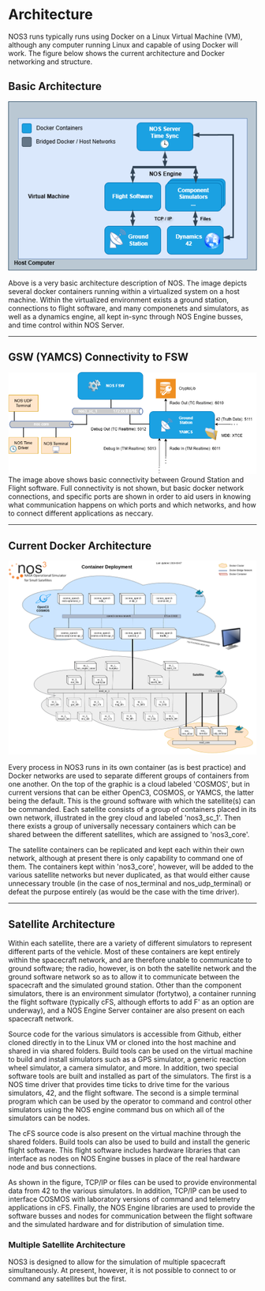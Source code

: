 # Architecture
NOS3 runs typically runs using Docker on a Linux Virtual Machine (VM), although any computer running Linux and capable of using Docker will work.  The figure below shows the current architecture and Docker networking and structure.

## Basic Architecture

![NOS Basic Architecture](./_static/NOS_Basic.drawio.png)

Above is a very basic architecture description of NOS. The image depicts several docker containers running within a virtualized system on a host machine.  Within the virtualized environment exists a ground station, connections to flight software, and many componenets and simulators, as well as a dynamics engine, all kept in-sync through NOS Engine busses, and time control within NOS Server. 

---
## GSW (YAMCS) Connectivity to FSW

![NOS Basic Architecture](./_static/NOS_YAMCS_Connections.drawio.png)
The image above shows basic connectivity between Ground Station and Flight software.  Full connectivity is not shown, but basic docker network connections, and specific ports are shown in order to aid users in knowing what communication happens on which ports and which networks, and how to connect different applications as neccary.

---
## **Current Docker Architecture**

![image](./_static/NOS3-Container-Deployment.png)

Every process in NOS3 runs in its own container (as is best practice) and Docker networks are used to separate different groups of containers from one another.  On the top of the graphic is a cloud labeled 'COSMOS', but in current versions that can be either OpenC3, COSMOS, or YAMCS, the latter being the default.  This is the ground software with which the satellite(s) can be commanded.  Each satellite consists of a group of containers placed in its own network, illustrated in the grey cloud and labeled 'nos3_sc_1'.  Then there exists a group of universally necessary containers which can be shared between the different satellites, which are assigned to 'nos3_core'.

The satellite containers can be replicated and kept each within their own network, although at present there is only capability to command one of them.  The containers kept within 'nos3_core', however, will be added to the various satellite networks but never duplicated, as that would either cause unnecessary trouble (in the case of nos_terminal and nos_udp_terminal) or defeat the purpose entirely (as would be the case with the time driver). 

---
## **Satellite Architecture**

Within each satellite, there are a variety of different simulators to represent different parts of the vehicle.  Most of these containers are kept entirely within the spacecraft network, and are therefore unable to communicate to ground software; the radio, however, is on both the satellite network and the ground software network so as to allow it to communicate between the spacecraft and the simulated ground station.  Other than the component simulators, there is an environment simulator (fortytwo), a container running the flight software (typically cFS, although efforts to add F' as an option are underway), and a NOS Engine Server container are also present on each spacecraft network. 

Source code for the various simulators is accessible from Github, either cloned directly in to the Linux VM or cloned into the host machine and shared in via shared folders.  Build tools can be used on the virtual machine to build and install simulators such as a GPS simulator, a generic reaction wheel simulator, a camera simulator, and more.  In addition, two special software tools are built and installed as part of the simulators.  The first is a NOS time driver that provides time ticks to drive time for the various simulators, 42, and the flight software.  The second is a simple terminal program which can be used by the operator to command and control other simulators using the NOS engine command bus on which all of the simulators can be nodes.

The cFS source code is also present on the virtual machine through the shared folders.  Build tools can also be used to build and install the generic flight software.  This flight software includes hardware libraries that can interface as nodes on NOS Engine busses in place of the real hardware node and bus connections.

As shown in the figure, TCP/IP or files can be used to provide environmental data from 42 to the various simulators. In addition, TCP/IP can be used to interface COSMOS with laboratory versions of command and telemetry applications in cFS. Finally, the NOS Engine libraries are used to provide the software busses and nodes for communication between the flight software and the simulated hardware and for distribution of simulation time.

### **Multiple Satellite Architecture**

NOS3 is designed to allow for the simulation of multiple spacecraft simultaneously.  At present, however, it is not possible to connect to or command any satellites but the first.
